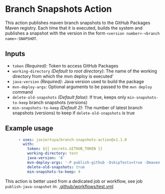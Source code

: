 # Branch Snapshots Action

This action publishes maven branch snapshots to the GitHub Packages Maven registry.
Each time that it is executed, builds the system and publishes a snapshot with the version in the form
`<version number>-<branch name>-SNAPSHOT`.

## Inputs

- `token` *(Required)*: Token to access GitHub Packages
- `working-directory` *(Default to root directory)*: The name of the working directory from which the mvn deploy is executed'
- `java-version` *(Required)*: Java version used to build the package
- `mvn-deploy-args`: Optional arguments to be passed to the `mvn deploy` command
- `delete-old-snapshots` *(Default false)*: If true, keeps only `min-snapshots-to-keep` branch snapshots (versions)
- `min-snapshots-to-keep` *(Default 2)*: The number of latest branch snapshots (versions) to keep if `delete-old-snapshots` is true

## Example usage

```yaml
      - uses: javiertuya/branch-snapshots-action@v1.1.0
        with: 
          token: ${{ secrets.GITHUB_TOKEN }}
          working-directory: test
          java-version: '8'
          mvn-deploy-args: '-P publish-github -DskipTests=true -Dmaven.test.failure.ignore=false -U --no-transfer-progress'
          delete-old-snapshots: true
          min-snapshots-to-keep: 4
```

This action is better used from a dedicated job or workflow, see job `publish-java-snapshot` in:
[.github/workflows/test.yml](https://github.com/javiertuya/branch-snapshots-action/blob/main/.github/workflows/test.yml)